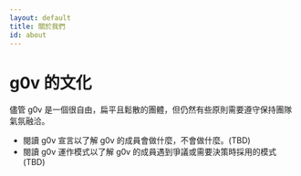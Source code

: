 ```yaml
---
layout: default
title: 關於我們
id: about
---
```


# g0v 的文化

儘管 g0v 是一個很自由，扁平且鬆散的團體，但仍然有些原則需要遵守保持團隊氣氛融洽。

* 閱讀 g0v 宣言以了解 g0v 的成員會做什麼，不會做什麼。(TBD)
* 閱讀 g0v 運作模式以了解 g0v 的成員遇到爭議或需要決策時採用的模式 (TBD)


